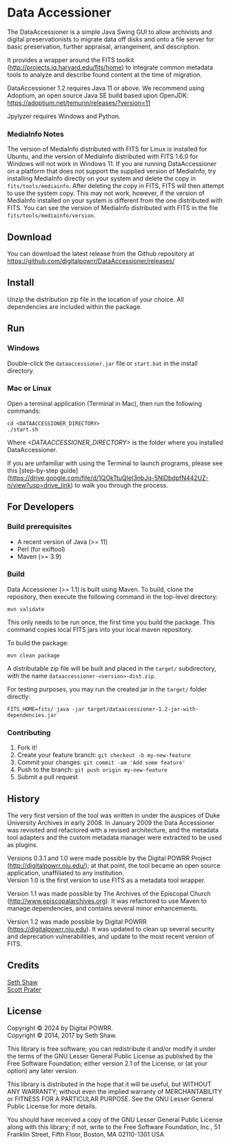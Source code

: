 # Data Accessioner

The DataAccessioner is a simple Java Swing GUI to allow archivists 
and digital preservationists to migrate data off disks and onto a 
file server for basic preservation, further appraisal, arrangement, 
and description.

It provides a wrapper around the FITS toolkit 
(<http://projects.iq.harvard.edu/fits/home>) to integrate common 
metadata tools to analyze and describe found content at the time 
of migration.

DataAccessioner 1.2 requires Java 11 or above. We recommend using Adoptium, an open source Java SE build based upon OpenJDK:
https://adoptium.net/temurin/releases/?version=11

Jpylyzer requires Windows and Python.

### MediaInfo Notes

The version of MediaInfo distributed with FITS for Linux is installed for 
Ubuntu, and the version of MediaInfo distributed with FITS 1.6.0 for Windows will 
not work in Windows 11. If you are running DataAccessioner on a platform that does
not support the supplied version of MediaInfo, try installing MediaInfo directly on 
your system and delete the copy in `fits/tools/mediainfo`. After deleting the 
copy in FITS, FITS will then attempt to use the system copy.  This may not work,
however, if the version of MediaInfo installed on your system is different from
the one distributed with FITS.  You can see the version of MediaInfo distributed
with FITS in the file `fits/tools/mediainfo/version`.

## Download

You can download the latest release from the Github repository
at https://github.com/digitalpowrr/DataAccessioner/releases/

## Install

Unzip the distribution zip file in the location of your choice.
All dependencies are included within the package.

## Run

### Windows

Double-click the `dataaccessioner.jar` file or `start.bat` in the install directory.

### Mac or Linux

Open a terminal application (Terminal in Mac), then run the following commands:

    cd <DATAACCESSIONER_DIRECTORY>
    ./start.sh

Where *<DATAACCESSIONER_DIRECTORY>* is the folder where you installed DataAccessioner.

If you are unfamiliar with using the Terminal to launch programs, please see this [step-by-step guide] (<https://drive.google.com/file/d/1QOkTtuQIeI3nbJq-5NlDbdpfN442UZ-n/view?usp=drive_link>) to walk you through the process.

## For Developers

### Build prerequisites

* A recent version of Java (>= 11)
* Perl (for exiftool)
* Maven (>= 3.9)

### Build 
Data Accessioner (>= 1.1) is built using Maven.  To build, clone the
repository, then execute the following command in the top-level
directory:

    mvn validate

This only needs to be run once, the first time you build the package.
This command copies local FITS jars into your local maven repository.

To build the package:

    mvn clean package

A distributable zip file will be built and placed in the `target/`
subdirectory, with the name `dataaccessioner-<version>-dist.zip`.

For testing purposes, you may run the created jar in the `target/`
folder directly:

    FITS_HOME=fits/ java -jar target/dataaccessioner-1.2-jar-with-dependencies.jar

### Contributing

1. Fork it!
2. Create your feature branch: `git checkout -b my-new-feature`
3. Commit your changes: `git commit -am 'Add some feature'`
4. Push to the branch: `git push origin my-new-feature`
5. Submit a pull request

## History

The very first version of the tool was written in under the 
auspices of Duke University Archives in early 2008. In January 
2009 the Data Accessioner was revisited and refactored with a 
revised architecture, and the metadata tool adapters and the 
custom metadata manager were extracted to be used as plugins.

Versions 0.3.1 and 1.0 were made possible by the Digital POWRR 
Project (<http://digitalpowrr.niu.edu/>);  at that point, the tool 
became an open source application, unaffiliated to any institution.  
Version 1.0 is the first version to use FITS as a metadata tool 
wrapper.

Version 1.1 was made possible by The Archives of the Episcopal
Church (http://www.episcopalarchives.org).  It was refactored 
to use Maven to manage dependencies, and contains several minor 
enhancements.

Version 1.2 was made possible by Digital POWRR 
(https://digitalpowrr.niu.edu). It was updated to clean up several
security and deprecation vulnerabilities, and update to the most recent 
version of FITS.

## Credits

[Seth Shaw](https://github.com/seth-shaw)  
[Scott Prater](https://github.com/sprater)

## License

Copyright © 2024 by Digital POWRR.   
Copyright © 2014, 2017 by Seth Shaw.

This library is free software; you can redistribute it and/or
modify it under the terms of the GNU Lesser General Public
License as published by the Free Software Foundation; either
version 2.1 of the License, or (at your option) any later version.

This library is distributed in the hope that it will be useful,
but WITHOUT ANY WARRANTY; without even the implied warranty of
MERCHANTABILITY or FITNESS FOR A PARTICULAR PURPOSE.  See the GNU
Lesser General Public License for more details.

You should have received a copy of the GNU Lesser General Public
License along with this library; if not, write to the Free Software
Foundation, Inc., 51 Franklin Street, Fifth Floor, Boston, MA 02110-1301  USA
